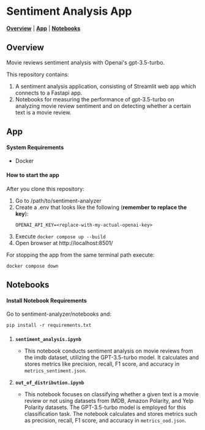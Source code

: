 # Sentiment Analysis App

[**Overview**](#overview)
| [**App**](#app)
| [**Notebooks**](#notebooks)

## Overview<a id="overview"></a>

Movie reviews sentiment analysis with Openai's gpt-3.5-turbo.

This repository contains:

1. A sentiment analysis application, consisting of Streamlit web app which connects to a Fastapi app.
2. Notebooks for measuring the performance of gpt-3.5-turbo on analyzing movie review sentiment and on detecting whether a certain text is a movie review.

## App<a id="app"></a>

#### System Requirements

- Docker

#### How to start the app

After you clone this repository:

1. Go to /path/to/sentiment-analyzer
2. Create a .env that looks like the following (**remember to replace the key**):
    ```
    OPENAI_API_KEY=<replace-with-my-actual-openai-key>
    ```
3. Execute `docker compose up --build`
4. Open browser at http://localhost:8501/

For stopping the app from the same terminal path execute:

`docker compose down`

## Notebooks<a id="notebooks"></a>

#### Install Notebook Requirements

Go to sentiment-analyzer/notebooks and:

`pip install -r requirements.txt`

#### 

1. **`sentiment_analysis.ipynb`** 
    - This notebook conducts sentiment analysis on movie reviews from the imdb dataset, utilizing the GPT-3.5-turbo model. It calculates and stores metrics like precision, recall, F1 score, and accuracy in `metrics_sentiment.json`.

2. **`out_of_distribution.ipynb`** 
    - This notebook focuses on classifying whether a given text is a movie review or not using datasets from IMDB, Amazon Polarity, and Yelp Polarity datasets. The GPT-3.5-turbo model is employed for this classification task. The notebook calculates and stores metrics such as precision, recall, F1 score, and accuracy in `metrics_ood.json`.